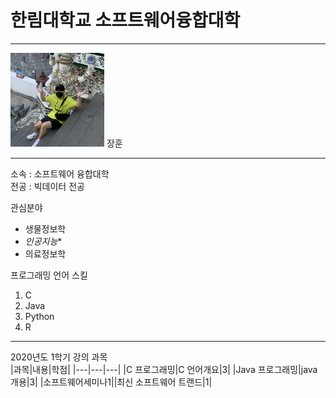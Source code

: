 # 한림대학교 소프트웨어융합대학
---
<img src=장훈방콕.jpg height=150 widht=150>
장훈

---

소속 : 소프트웨어 융합대학   
전공 : 빅데이터 전공

관심분야   
* 생물정보학
* *인공지능**
* 의료정보학

프로그래밍 언어 스킬   
1. C
2. Java
3. Python
4. R

---------------

2020년도 1학기 강의 과목   
|과목|내용|학점|
|---|---|---|
|C 프로그래밍|C 언어개요|3|
|Java 프로그래밍|java 개용|3|
|소프트웨어세미나1||최신 소프트웨어 트랜드|1|

